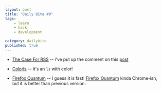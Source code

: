 ```yaml
---
layout: post
title: "Daily Bite #9"
tags: 
    - learn
    - hack
    - development

category: dailybite
published: true
---
```


- [The Case For RSS](https://www.macsparky.com/blog/2017/11/the-case-for-rss) -- i've put up the comment on this [post](http://notes.dedenf.com/2017/11/1on-rss)

- [Colorls](https://github.com/athityakumar/colorls) -- it's an `ls` with color!

- [Firefox Quantum](https://blog.mozilla.org/blog/2017/11/14/introducing-firefox-quantum/) -- I guess it is fast! [Firefox Quantum](https://youtu.be/n6wiRyKkmKc) kinda Chrome-ish, but it is better than previous version.

